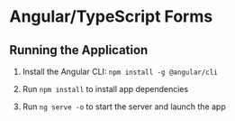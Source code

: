 # Angular/TypeScript Forms


## Running the Application

1. Install the Angular CLI: `npm install -g @angular/cli`

1. Run `npm install` to install app dependencies

1. Run `ng serve -o` to start the server and launch the app
